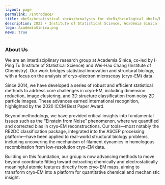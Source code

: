 ```yaml
---
layout: page
permalink: /Introduce/
title: <b>S</b>tatistical <b>A</b>nalysis for <b>B</b>iological <b>I</b>mage <b>D</b>ata
description: 2023 • Institute of Statistical Science, Academia Sinica
logo: AcademiaSinica.png
news: true
---
```


### About Us
We are an interdisciplinary research group at Academia Sinica, co-led by I-Ping Tu (Institute of Statistical Science) and Wei-Hau Chang (Institute of Chemistry). Our work bridges statistical innovation and structural biology, with a focus on the analysis of cryo-electron microscopy (cryo-EM) data.

Since 2014, we have developed a series of robust and efficient statistical methods to address core challenges in cryo-EM, including dimension reduction, image clustering, and 3D structure classification from noisy 2D particle images. These advances earned international recognition, highlighted by the 2020 ICCM Best Paper Award.

Beyond methodology, we have provided critical insights into fundamental issues such as the “Einstein from Noise” phenomenon, where we quantified and corrected bias in cryo-EM reconstructions. Our tools—most notably the RE2DC classification package, integrated into the ASCEP processing platform—have been applied to real-world structural biology problems, including uncovering the mechanism of filament dynamics in homologous recombination from low-resolution cryo-EM data.

Building on this foundation, our group is now advancing methods to move beyond coordinate fitting toward extracting chemically and electrostatically meaningful atomic features directly from cryo-EM maps, aiming to transform cryo-EM into a platform for quantitative chemical and mechanistic insight.